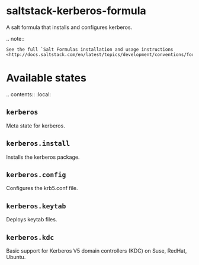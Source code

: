 saltstack-kerberos-formula
==========================
A salt formula that installs and configures kerberos.

.. note::

    See the full `Salt Formulas installation and usage instructions
    <http://docs.saltstack.com/en/latest/topics/development/conventions/formulas.html>`_.

Available states
================

.. contents::
    :local:

``kerberos``
------------

Meta state for kerberos.

``kerberos.install``
------------

Installs the kerberos package.

``kerberos.config``
------------

Configures the krb5.conf file.

``kerberos.keytab``
------------

Deploys keytab files.

``kerberos.kdc``
------------

Basic support for Kerberos V5 domain controllers (KDC) on Suse, RedHat, Ubuntu.
